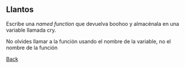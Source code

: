 ## Llantos

Escribe una *named function* que devuelva boohoo y almacénala en una variable llamada cry.

No olvides llamar a la función usando el nombre de la variable, no el nombre de la función

[Back](../../readme.md)